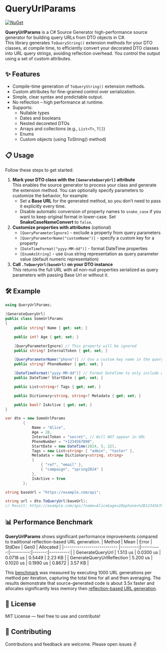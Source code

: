 # QueryUrlParams
[![NuGet](https://img.shields.io/nuget/v/QueryUrlParams.svg?color=green)](https://www.nuget.org/packages/QueryUrlParams/)

**QueryUrlParams** is a C# Source Generator high-performance source generator for building query URLs from DTO objects in C#.  
This library generates `ToQueryString()` extension methods for your DTO classes, at compile time, to efficiently convert your decorated DTO classes into URL query strings, avoiding reflection overhead. You control the output using a set of custom attributes.

## ✨ Features
- Compile-time generation of `ToQueryString()` extension methods.
- Custom attributes for fine-grained control over serialization.
- Simple, clear syntax and predictable output.
- No reflection – high performance at runtime.
- Supports:
  - Nullable types
  - Dates and booleans
  - Nested decoreted DTOs
  - Arrays and collections (e.g., `List<T>`, `T[]`)
  - Enums
  - Custom objects (using ToString() method)
 
## 📋 Usage
Follow these steps to get started:
1. **Mark your DTO class with the `[GenerateQueryUrl]` attribute**  
   This enables the source generator to process your class and generate the extension method.
   You can optionally specify parameters to customize the behavior, for example:
   - Set a **Base URL** for the generated method, so you don’t need to pass it explicitly every time.  
   - Disable automatic conversion of property names to `snake_case` if you want to keep original format in lower-case. Set **SnakeCaseNameConvert** to `false`.
3. **Customize properties with attributes** (optional)  
   - `[QueryParameterIgnore]` - exclude a property from query parameters  
   - `[QueryParameterName("customName")]` - specify a custom key for a property  
   - `[DateTimeFormat("yyyy-MM-dd")]` - format DateTime properties
   - `[EnumAsString]` - use `Enum` string representation as query parameter value (default numeric representation) 
4. **Call `.ToQueryUrl(baseUrl)` on your DTO instance**  
   This returns the full URL with all non-null properties serialized as query parameters with passing Base Url or without it.

## 🛠️ Example
```csharp
using QueryUrlParams;

[GenerateQueryUrl]
public class SomeUrlParams
{
    public string? Name { get; set; }

    public int? Age { get; set; }

    [QueryParameterIgnore] // This property will be ignored
    public string? InternalToken { get; set; }

    [QueryParameterName("phone")] // Use a custom key name in the query string
    public string? PhoneNumber { get; set; }

    [DateTimeFormat("yyyy-MM-dd")] // Format DateTime to only include date
    public DateTime? StartDate { get; set; }

    public List<string>? Tags { get; set; }

    public Dictionary<string, string>? Metadata { get; set; }

    public bool? IsActive { get; set; }
}

var dto = new SomeUrlParams
        {
            Name = "Alice",
            Age = 28,
            InternalToken = "secret", // Will NOT appear in URL
            PhoneNumber = "+1234567890",
            StartDate = new DateTime(2024, 5, 22),
            Tags = new List<string> { "admin", "tester" },
            Metadata = new Dictionary<string, string>
            {
                { "ref", "email" },
                { "campaign", "spring2024" }
            },
            IsActive = true
        };

string baseUrl = "https://example.com/api";

string url = dto.ToQueryUrl(baseUrl);
// Result: https://example.com/api/?name=Alice&age=28&phone=%2B1234567890&start_date=2024-05-22&tags=admin&tags=tester&ref=email&campaign=spring2024&is_active=true
```

## 📊 Performance Benchmark
**QueryUrlParams** shows significant performance improvements compared to traditional reflection-based URL generation.
| Method                     | Mean     | Error     | StdDev    | Gen0   | Allocated |
|--------------------------- |---------:|----------:|----------:|-------:|----------:|
| GenerateQueryUrl           | 1.513 us | 0.0300 us | 0.0718 us | 0.5449 |   2.23 KB |
| GenerateQueryUrlReflection | 5.200 us | 0.1020 us | 0.1990 us | 0.8672 |   3.57 KB |

This [benchmark](./test/QueryUrlParams.Benchmarks/QueryUrlParamsBenchmarks.cs) was measured by executing 1000 URL generations per method per iteration, capturing the total time for all and then averaging. The results demonstrate that source-generated code is about 3.5x faster and allocates significantly less memory then [reflection-based URL generation](./test/QueryUrlParams.Benchmarks/QueryUrlParamsReflection.cs).

## 📄 License
MIT License — feel free to use and contribute!

## 🙋 Contributing
Contributions and feedback are welcome. Please open issues ✌️

